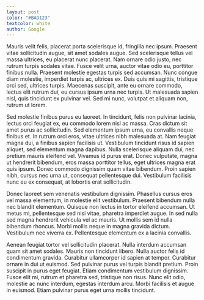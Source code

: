 ```yaml
---
layout: post
color: "#BAD123"
textcolor: white
author: Google
---
```


Mauris velit felis, placerat porta scelerisque id, fringilla nec ipsum. Praesent vitae sollicitudin augue, sit amet sodales augue. Sed scelerisque tellus vel massa ultrices, eu placerat nunc placerat. Nam ornare odio justo, nec rutrum turpis sodales vitae. Fusce velit urna, auctor vitae odio eu, porttitor finibus nulla. Praesent molestie egestas turpis sed accumsan. Nunc congue diam molestie, imperdiet turpis ac, ultrices ex. Duis quis mi sagittis, tristique orci sed, ultrices turpis. Maecenas suscipit, ante eu ornare commodo, lectus elit rutrum dui, eu cursus ipsum urna nec turpis. Ut malesuada sapien nisl, quis tincidunt ex pulvinar vel. Sed mi nunc, volutpat et aliquam non, rutrum ut lorem.

Sed molestie finibus purus eu laoreet. In tincidunt, felis non pulvinar lacinia, lectus orci feugiat ex, eu commodo lorem nisl ac massa. Cras dictum sit amet purus ac sollicitudin. Sed elementum ipsum urna, eu convallis neque finibus et. In rutrum orci eros, vitae ultrices nibh malesuada at. Nam feugiat magna dui, a finibus sapien facilisis ut. Vestibulum tincidunt risus id sapien aliquet, sed elementum magna dapibus. Nulla scelerisque aliquam dui, nec pretium mauris eleifend vel. Vivamus id purus erat. Donec vulputate, magna ut hendrerit bibendum, eros massa porttitor tellus, eget ultrices magna erat quis ipsum. Donec commodo dignissim quam vitae bibendum. Proin sapien nibh, cursus nec urna ut, consequat pellentesque dui. Vestibulum facilisis nunc eu ex consequat, at lobortis erat sollicitudin.

Donec laoreet sem venenatis vestibulum dignissim. Phasellus cursus eros vel massa elementum, in molestie elit vestibulum. Praesent bibendum nulla nec blandit elementum. Quisque non lectus in tortor eleifend accumsan. Ut metus mi, pellentesque sed nisi vitae, pharetra imperdiet augue. In sed nulla sed magna hendrerit vehicula vel ac mauris. Ut mollis sem id nulla bibendum rhoncus. Morbi mollis neque in magna gravida dictum. Vestibulum nec viverra ex. Pellentesque elementum ex a lacinia convallis.

Aenean feugiat tortor vel sollicitudin placerat. Nulla interdum accumsan quam sit amet sodales. Mauris non tincidunt libero. Nulla auctor felis id condimentum gravida. Curabitur ullamcorper id sapien at tempor. Curabitur ornare in dui ut euismod. Sed pulvinar purus vel turpis blandit pretium. Proin suscipit in purus eget feugiat. Etiam condimentum vestibulum dignissim. Fusce elit mi, rutrum et pharetra sed, tristique non risus. Nunc elit odio, molestie ac nunc interdum, egestas interdum arcu. Morbi facilisis et augue in euismod. Etiam pulvinar purus eget urna mollis tincidunt.
